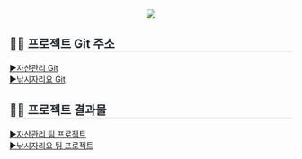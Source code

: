<div align= "center">
    <img src="https://capsule-render.vercel.app/api?type=waving&color=auto&height=120&text=Yun's%20Github&animation=&fontColor=000000&fontSize=70" />
</div>

<div style="text-align: left;">
    <h2 style="border-bottom: 1px solid #d8dee4; color: #282d33;">🧑‍💻 프로젝트 Git 주소 </h2> 
    <div style="text-align: left;">
        <a href=https://github.com/y5624711/prj241126/>▶자산관리 Git</a>
        <br>
        <a href=https://github.com/y5624711/TeamProject250106/>▶낚시자리요 Git</a>
    </div>  
<div style="text-align: left;">
    <h2 style="border-bottom: 1px solid #d8dee4; color: #282d33;">🧑‍💻 프로젝트 결과물 </h2>
    <div style="text-align: left;">
        <a href=http://54.180.144.145:8080/>▶자산관리 팀 프로젝트</a>
        <br>
        <a href=http://43.201.71.147:8080/>▶낚시자리요 팀 프로젝트</a>
    </div>  

